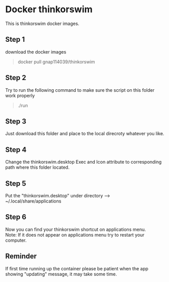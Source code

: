 # Docker thinkorswim
This is thinkorswim docker images.

## Step 1
download the docker images
> docker pull gnap114039/thinkorswim

## Step 2
Try to run the following command to make sure the script on this folder work properly
> ./run

## Step 3
Just download this folder and place to the local direcroty whatever you like.

## Step 4
Change the thinkorswim.desktop Exec and Icon attribute to corresponding path where this folder located.

## Step 5
Put the "thinkorswim.desktop" under directory --> ~/.local/share/applications

## Step 6
Now you can find your thinkorswim shortcut on applications menu.     
Note: If it does not appear on applications menu try to restart your computer.

## Reminder
If first time running up the container please be patient when the app showing "updating" message, it may take some time.
